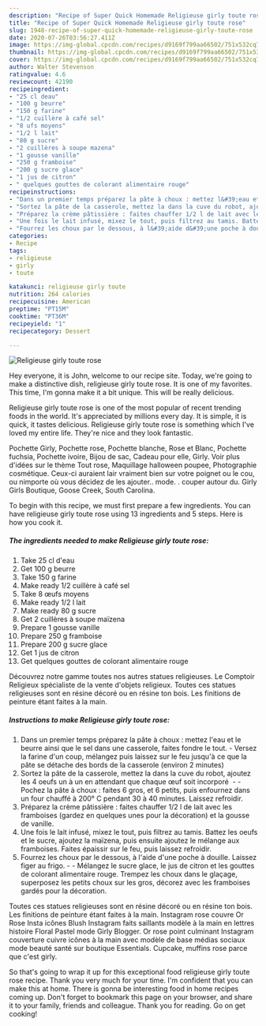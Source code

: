 ```yaml
---
description: "Recipe of Super Quick Homemade Religieuse girly toute rose"
title: "Recipe of Super Quick Homemade Religieuse girly toute rose"
slug: 1948-recipe-of-super-quick-homemade-religieuse-girly-toute-rose
date: 2020-07-26T03:56:27.411Z
image: https://img-global.cpcdn.com/recipes/d9169f799aa66502/751x532cq70/religieuse-girly-toute-rose-photo-principale-de-la-recette.jpg
thumbnail: https://img-global.cpcdn.com/recipes/d9169f799aa66502/751x532cq70/religieuse-girly-toute-rose-photo-principale-de-la-recette.jpg
cover: https://img-global.cpcdn.com/recipes/d9169f799aa66502/751x532cq70/religieuse-girly-toute-rose-photo-principale-de-la-recette.jpg
author: Walter Stevenson
ratingvalue: 4.6
reviewcount: 42190
recipeingredient:
- "25 cl deau"
- "100 g beurre"
- "150 g farine"
- "1/2 cuillère à café sel"
- "8 ufs moyens"
- "1/2 l lait"
- "80 g sucre"
- "2 cuillères à soupe mazena"
- "1 gousse vanille"
- "250 g framboise"
- "200 g sucre glace"
- "1 jus de citron"
- " quelques gouttes de colorant alimentaire rouge"
recipeinstructions:
- "Dans un premier temps préparez la pâte à choux : mettez l&#39;eau et le beurre ainsi que le sel dans une casserole, faites fondre le tout. Versez la farine d&#39;un coup, mélangez puis laissez sur le feu jusqu&#39;à ce que la pâte se détache des bords de la casserole (environ 2 minutes)"
- "Sortez la pâte de la casserole, mettez la dans la cuve du robot, ajoutez les 4 oeufs un à un en attendant que chaque œuf soit incorporé   Pochez la pâte à choux : faites 6 gros, et 6 petits, puis enfournez dans un four chauffé à 200° C pendant 30 à 40 minutes. Laissez refroidir."
- "Préparez la crème pâtissière : faites chauffer 1/2 l de lait avec les framboises (gardez en quelques unes pour la décoration) et la gousse de vanille."
- "Une fois le lait infusé, mixez le tout, puis filtrez au tamis. Battez les oeufs et le sucre, ajoutez la maïzena, puis ensuite ajoutez le mélange aux framboises. Faites épaissir sur le feu, puis laissez refroidir."
- "Fourrez les choux par le dessous, à l&#39;aide d&#39;une poche à douille. Laissez figer au frigo.  Mélangez le sucre glace, le jus de citron et les gouttes de colorant alimentaire rouge. Trempez les choux dans le glaçage, superposez les petits choux sur les gros, décorez avec les framboises gardés pour la décoration."
categories:
- Recipe
tags:
- religieuse
- girly
- toute

katakunci: religieuse girly toute 
nutrition: 264 calories
recipecuisine: American
preptime: "PT15M"
cooktime: "PT36M"
recipeyield: "1"
recipecategory: Dessert

---
```



![Religieuse girly toute rose](https://img-global.cpcdn.com/recipes/d9169f799aa66502/751x532cq70/religieuse-girly-toute-rose-photo-principale-de-la-recette.jpg)

Hey everyone, it is John, welcome to our recipe site. Today, we're going to make a distinctive dish, religieuse girly toute rose. It is one of my favorites. This time, I'm gonna make it a bit unique. This will be really delicious.

Religieuse girly toute rose is one of the most popular of recent trending foods in the world. It's appreciated by millions every day. It is simple, it is quick, it tastes delicious. Religieuse girly toute rose is something which I've loved my entire life. They're nice and they look fantastic.

Pochette Girly, Pochette rose, Pochette blanche, Rose et Blanc, Pochette fuchsia, Pochette ivoire, Bijou de sac, Cadeau pour elle, Girly. Voir plus d&#39;idées sur le thème Tout rose, Maquillage halloween poupee, Photographie cosmétique. Ceux-ci auraient lair vraiment bien sur votre poignet ou le cou, ou nimporte où vous décidez de les ajouter.. mode. . couper autour du. Girly Girls Boutique, Goose Creek, South Carolina.


To begin with this recipe, we must first prepare a few ingredients. You can have religieuse girly toute rose using 13 ingredients and 5 steps. Here is how you cook it.

<!--inarticleads1-->

##### The ingredients needed to make Religieuse girly toute rose:

1. Take 25 cl d&#39;eau
1. Get 100 g beurre
1. Take 150 g farine
1. Make ready 1/2 cuillère à café sel
1. Take 8 œufs moyens
1. Make ready 1/2 l lait
1. Make ready 80 g sucre
1. Get 2 cuillères à soupe maïzena
1. Prepare 1 gousse vanille
1. Prepare 250 g framboise
1. Prepare 200 g sucre glace
1. Get 1 jus de citron
1. Get  quelques gouttes de colorant alimentaire rouge


Découvrez notre gamme toutes nos autres statues religieuses. Le Comptoir Religieux spécialiste de la vente d&#39;objets religieux. Toutes ces statues religieuses sont en résine décoré ou en résine ton bois. Les finitions de peinture étant faites à la main. 

<!--inarticleads2-->

##### Instructions to make Religieuse girly toute rose:

1. Dans un premier temps préparez la pâte à choux : mettez l&#39;eau et le beurre ainsi que le sel dans une casserole, faites fondre le tout. - Versez la farine d&#39;un coup, mélangez puis laissez sur le feu jusqu&#39;à ce que la pâte se détache des bords de la casserole (environ 2 minutes)
1. Sortez la pâte de la casserole, mettez la dans la cuve du robot, ajoutez les 4 oeufs un à un en attendant que chaque œuf soit incorporé  -  - Pochez la pâte à choux : faites 6 gros, et 6 petits, puis enfournez dans un four chauffé à 200° C pendant 30 à 40 minutes. Laissez refroidir.
1. Préparez la crème pâtissière : faites chauffer 1/2 l de lait avec les framboises (gardez en quelques unes pour la décoration) et la gousse de vanille.
1. Une fois le lait infusé, mixez le tout, puis filtrez au tamis. Battez les oeufs et le sucre, ajoutez la maïzena, puis ensuite ajoutez le mélange aux framboises. Faites épaissir sur le feu, puis laissez refroidir.
1. Fourrez les choux par le dessous, à l&#39;aide d&#39;une poche à douille. Laissez figer au frigo. -  - Mélangez le sucre glace, le jus de citron et les gouttes de colorant alimentaire rouge. Trempez les choux dans le glaçage, superposez les petits choux sur les gros, décorez avec les framboises gardés pour la décoration.


Toutes ces statues religieuses sont en résine décoré ou en résine ton bois. Les finitions de peinture étant faites à la main. Instagram rose couvre Or Rose Insta icônes Blush Instagram faits saillants modèle à la main en lettres histoire Floral Pastel mode Girly Blogger. Or rose point culminant Instagram couverture cuivre icônes à la main avec modèle de base médias sociaux mode beauté santé sur boutique Essentials. Cupcake, muffins rose parce que c&#39;est girly. 

So that's going to wrap it up for this exceptional food religieuse girly toute rose recipe. Thank you very much for your time. I'm confident that you can make this at home. There is gonna be interesting food in home recipes coming up. Don't forget to bookmark this page on your browser, and share it to your family, friends and colleague. Thank you for reading. Go on get cooking!
